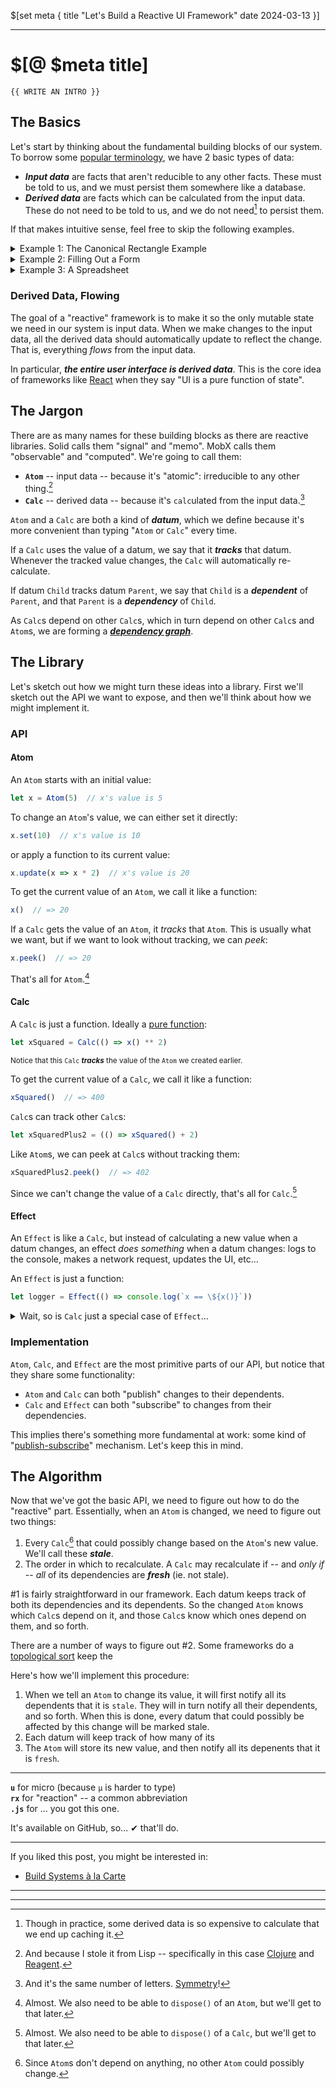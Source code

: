$[set meta {
  title   "Let's Build a Reactive UI Framework"
  date    2024-03-13
}]

-----

# $[@ $meta title]

```
{{ WRITE AN INTRO }}
```

## The Basics

Let's start by thinking about the fundamental building blocks of our
system. To borrow some [popular terminology][tarpit], we have 2 basic
types of data:

- __*Input data*__ are facts that aren't reducible to any other
  facts. These must be told to us, and we must persist them somewhere
  like a database.
- __*Derived data*__ are facts which can be calculated from the input
  data. These do not need to be told to us, and we do not
  need[^real-world-caching] to persist them.

If that makes intuitive sense, feel free to skip the following examples.

<details>
<summary>Example 1: The Canonical Rectangle Example</summary>
<p>
Pretend we are making an app which displays some facts about a
rectangle. Namely, the <code>width</code>, <code>height</code>,
<code>area</code>, and <code>diagonal</code> of the rectangle.
</p>
<p>
The rectangle's <code>width</code> and <code>height</code> are <em>input
data</em>, because the only way we can know these facts is to be told
them. On the other hand, the <code>area</code> and <code>diagonal</code>
are <em>derived data</em>, because they can be calculated from
the <code>width</code> and <code>height</code>.
</p>
</details>

<details>
<summary>Example 2: Filling Out a Form</summary>
<p>
Think of filling out a typical web form. There are some form fields,
which may be valid or invalid. If they are valid, <tt>Submit</tt> button
is enabled. If they are invalid, the <tt>Submit</tt> button is disabled,
and an error message is displayed.
</p>
<p>
The form fields are the <em>input data</em>. Whether they are valid or
invalid is <em>derived data</em>. Additionally, the state of the
<tt>Submit</tt> button and whether the error message is displayed are
also <em>derived data</em>.
</p>
</details>

<details>
<summary>Example 3: A Spreadsheet</summary>
<p>
The most direct & visceral example is a spreadsheet. Some cells are just
numbers (<em>input data</em>), and some are equations which reference
other cells (<em>derived data</em>). When one of the input cells is
updated, all the cells that are derived from that cell update
automatically.
</p>
<p>
Reactive framework people want all UIs to work like
spreadsheets. 
</p>
</details>

### Derived Data, Flowing

The goal of a "reactive" framework is to make it so the only mutable
state we need in our system is input data. When we make changes to the
input data, all the derived data should automatically update to reflect
the change. That is, everything *flows* from the input data.

In particular, <b class=semibold>*the entire user interface is derived
data*</b>. This is the core idea of frameworks like [React][reactjs]
when they say "UI is a pure function of state".

## The Jargon

There are as many names for these building blocks as there are reactive
libraries. Solid calls them "signal" and "memo". MobX calls them
"observable" and "computed". We're going to call them:

- **`Atom`** -- input data -- because it's "atomic": irreducible to
  any other thing.[^lisp-atom]
- **`Calc`** -- derived data -- because it's `calc`ulated from the
  input data.[^symmetry]

`Atom` and a `Calc` are both a kind of __*datum*__, which we define
because it's more convenient than typing "`Atom` or `Calc`" every time.

If a `Calc` uses the value of a datum, we say that it __*tracks*__ that
datum. Whenever the tracked value changes, the `Calc` will automatically
re-calculate.

If datum `Child` tracks datum `Parent`, we say that `Child` is
a __*dependent*__ of `Parent`, and that `Parent` is
a __*dependency*__ of `Child`.

As `Calc`s depend on other `Calc`s, which in turn depend on other
`Calc`s and `Atom`s, we are forming a __*[dependency
graph](https://en.wikipedia.org/wiki/Dependency_graph)*__.


## The Library

Let's sketch out how we might turn these ideas into a library. First
we'll sketch out the API we want to expose, and then we'll think about
how we might implement it.

### API

#### Atom

An `Atom` starts with an initial value:

```javascript
let x = Atom(5)  // x's value is 5
```

To change an `Atom`'s value, we can either set it directly:

```javascript
x.set(10)  // x's value is 10
```

or apply a function to its current value:

```javascript
x.update(x => x * 2)  // x's value is 20
```

To get the current value of an `Atom`, we call it like a function:

```javascript
x()  // => 20
```

If a `Calc` gets the value of an `Atom`, it *tracks* that `Atom`. This
is usually what we want, but if we want to look without tracking, we can
*peek*:

```javascript
x.peek()  // => 20
```

That's all for `Atom`.[^atom-dispose]

#### Calc

A `Calc` is just a function. Ideally a [pure function][pure-function]:

```javascript
let xSquared = Calc(() => x() ** 2)
```

<sup>Notice that this `Calc` __*tracks*__ the value of the `Atom` we created
earlier.</sup>

To get the current value of a `Calc`, we call it like
a function:

```javascript
xSquared()  // => 400
```

`Calc`s can track other `Calc`s:

```javascript
let xSquaredPlus2 = (() => xSquared() + 2)
```

Like `Atom`s, we can peek at `Calc`s without tracking them:

```javascript
xSquaredPlus2.peek()  // => 402
```

Since we can't change the value of a `Calc` directly, that's all for
`Calc`.[^calc-dispose]

#### Effect

An `Effect` is like a `Calc`, but instead of calculating a new value
when a datum changes, an effect *does something* when a datum changes:
logs to the console, makes a network request, updates the UI, etc...

An `Effect` is just a function:

```javascript
let logger = Effect(() => console.log(`x == \${x()}`))
```

<details>
<summary>Wait, so is <code>Calc</code> just a special case of
<code>Effect</code>&hellip;</summary>
<p>
&hellip; whose action is to recompute & store its value.
Or is it the other way around? Maybe an <code>Effect</code> is just
a <code>Calc</code> whose value is always <code>undefined</code>.
</p>
<p>
Both are valid ways of looking at it, but in our implementation the
latter is actually true. And that comes with a benefit: we can easily
model serial processes via cascading <code>Effect</code>s.
</p>
</details>


### Implementation

`Atom`, `Calc`, and `Effect` are the most primitive parts of our API,
but notice that they share some functionality:

- `Atom` and `Calc` can both "publish" changes to their dependents.
- `Calc` and `Effect` can both "subscribe" to changes from their
  dependencies.

This implies there's something more fundamental at work: some kind of
"[publish-subscribe](https://en.wikipedia.org/wiki/Publish–subscribe_pattern)"
mechanism. Let's keep this in mind.


## The Algorithm

Now that we've got the basic API, we need to figure out how to do the
"reactive" part. Essentially, when an `Atom` is changed, we need to
figure out two things:

1. Every `Calc`[^atoms-dont-have-inputs] that could possibly change
   based on the `Atom`'s new value. We'll call these __*stale*__.
2. The order in which to recalculate. A `Calc` may recalculate if -- and
   *only if* -- *all* of its dependencies are __*fresh*__ (ie. not
   stale).

#1 is fairly straightforward in our framework. Each datum keeps track
of both its dependencies and its dependents. So the changed `Atom` knows
which `Calc`s depend on it, and those `Calc`s know which ones depend on
them, and so forth.

There are a number of ways to figure out #2. Some frameworks do
a [topological sort][topo-sort] keep the 


Here's how we'll implement this procedure:

1. When we tell an `Atom` to change its value, it will first notify all
   its dependents that it is `stale`. They will in turn notify all their
   dependents, and so forth. When this is done, every datum that could
   possibly be affected by this change will be marked stale.
2. Each datum will keep track of how many of its 
2. The `Atom` will store its new value, and then notify all its
   depenents that it is `fresh`.

-----

**`u`** for micro (because `μ` is harder to type)<br>
**`rx`** for "reaction" -- a common abbreviation <br>
**`.js`** for
... you got this one.

It's available on GitHub, so... ✔ that'll do.

-----

If you liked this post, you might be interested in:

- [Build Systems à la Carte](https://www.microsoft.com/en-us/research/uploads/prod/2018/03/build-systems.pdf)

-----

[^real-world-caching]: Though in practice, some derived data is so
    expensive to calculate that we end up caching it.

[^lisp-atom]: And because I stole it from Lisp -- specifically in this
    case [Clojure](https://clojuredocs.org/clojure.core/atom) and
    [Reagent](http://reagent-project.github.io/docs/master/reagent.ratom.html#var-atom).

[^symmetry]: And it's the same number of
    letters. [Symmetry](https://store.doverpublications.com/products/9780486217765)!

[^atom-dispose]: Almost. We also need to be able to `dispose()` of an
    `Atom`, but we'll get to that later.

[^calc-dispose]: Almost. We also need to be able to `dispose()` of
    a `Calc`, but we'll get to that later.

[^effect-dispose]: Almost. We also need to be able to `dispose()` of an
    `Effect`, but we'll get to that later.

[^atoms-dont-have-inputs]: Since `Atom`s don't depend on anything, no
    other `Atom` could possibly change.

-----

[tarpit]: https://curtclifton.net/papers/MoseleyMarks06a.pdf
[reactjs]: https://react.dev
[pure-function]: https://en.wikipedia.org/wiki/Pure_function
[topo-sort]: https://en.wikipedia.org/wiki/Topological_sorting
